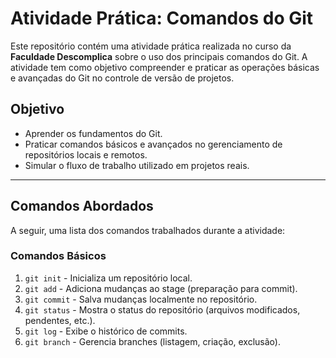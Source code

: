 # Atividade Prática: Comandos do Git  
Este repositório contém uma atividade prática realizada no curso da **Faculdade Descomplica** sobre o uso dos principais comandos do Git. A atividade tem como objetivo compreender e praticar as operações básicas e avançadas do Git no controle de versão de projetos.  

## Objetivo  
- Aprender os fundamentos do Git.  
- Praticar comandos básicos e avançados no gerenciamento de repositórios locais e remotos.  
- Simular o fluxo de trabalho utilizado em projetos reais.  

---

## Comandos Abordados  
A seguir, uma lista dos comandos trabalhados durante a atividade:  

### Comandos Básicos  
1. `git init` - Inicializa um repositório local.  
2. `git add` - Adiciona mudanças ao stage (preparação para commit).  
3. `git commit` - Salva mudanças localmente no repositório.  
4. `git status` - Mostra o status do repositório (arquivos modificados, pendentes, etc.).  
5. `git log` - Exibe o histórico de commits.  
6. `git branch` - Gerencia branches (listagem, criação, exclusão).  